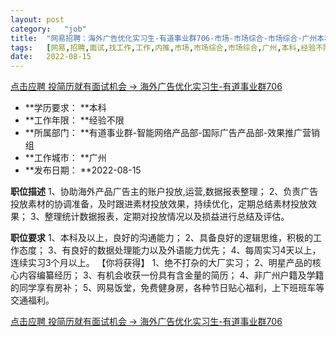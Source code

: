 ```yaml
---
layout:	post
category:	"job"
title:	"网易招聘：海外广告优化实习生-有道事业群706-市场-市场综合-市场综合-广州本科经验不限"
tags:	[网易,招聘,面试,找工作,工作,内推,市场,市场综合,市场综合,广州,本科,经验不限]
date:	2022-08-15
---
```


[点击应聘 投简历就有面试机会 -> 海外广告优化实习生-有道事业群706](http://mobile.bole.netease.com/bole/boleDetail?id=24792&employeeId=346f03c3cda5f04c&key=all)



- **学历要求： **本科
- **工作年限： **经验不限
- **所属部门： **有道事业群-智能网络产品部-国际广告产品部-效果推广营销组
- **工作城市： **广州
- **发布日期： **2022-08-15



**职位描述**
1、协助海外产品广告主的账户投放,运营,数据报表整理；
2、负责广告投放素材的协调准备，及时跟进素材投放效果，持续优化，定期总结素材投放效果；
3、整理统计数据报表，定期对投放情况以及损益进行总结及评估。



**职位要求**
1、本科及以上，良好的沟通能力；
2、具备良好的逻辑思维，积极的工作态度；
3、有良好的数据处理能力以及外语能力优先；
4、每周实习4天以上，连续实习3个月以上。
【你将获得】
1、绝不打杂的大厂实习； 
2、明星产品的核心内容编纂经历； 
3、有机会收获一份具有含金量的简历； 
4、非广州户籍及学籍的同学享有房补；
5、网易饭堂，免费健身房，各种节日贴心福利，上下班班车等交通福利。



[点击应聘 投简历就有面试机会 -> 海外广告优化实习生-有道事业群706](http://mobile.bole.netease.com/bole/boleDetail?id=24792&employeeId=346f03c3cda5f04c&key=all)